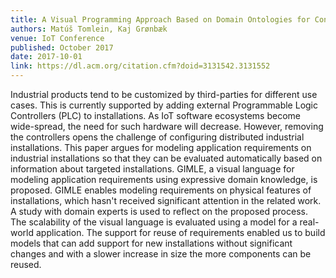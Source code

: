 ```yaml
---
title: A Visual Programming Approach Based on Domain Ontologies for Configuring Industrial IoT Installations
authors: Matúš Tomlein, Kaj Grønbæk
venue: IoT Conference
published: October 2017
date: 2017-10-01
link: https://dl.acm.org/citation.cfm?doid=3131542.3131552
---
```


Industrial products tend to be customized by third-parties for different use cases. This is currently supported by adding external Programmable Logic Controllers (PLC) to installations. As IoT software ecosystems become wide-spread, the need for such hardware will decrease. However, removing the controllers opens the challenge of configuring distributed industrial installations. This paper argues for modeling application requirements on industrial installations so that they can be evaluated automatically based on information about targeted installations. GIMLE, a visual language for modeling application requirements using expressive domain knowledge, is proposed. GIMLE enables modeling requirements on physical features of installations, which hasn't received significant attention in the related work. A study with domain experts is used to reflect on the proposed process. The scalability of the visual language is evaluated using a model for a real-world application. The support for reuse of requirements enabled us to build models that can add support for new installations without significant changes and with a slower increase in size the more components can be reused.
